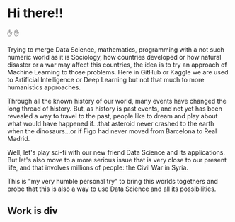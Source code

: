 # Hi there!!
:hand: :hand:

Trying to merge Data Science, mathematics, programming with a not such numeric world as it is Sociology, how countries developed or how natural disaster or a war may affect this countries, the idea is to try an approach of Machine Learning to those problems.
Here in GitHub or Kaggle we are used to Artificial Intelligence or Deep Learning but not that much to more humanistics approaches.

Through all the known history of our world, many events have changed the long thread of history. But, as history is past events, and not yet has been revealed a way to travel to the past, people like to dream and play about what would have happened if...that asteroid never crashed to the earth when the dinosaurs...or if Figo had never moved from Barcelona to Real Madrid.

Well, let's play sci-fi with our new friend Data Science and its applications. But let's also move to a more serious issue that is very close to our present life, and that involves millions of people: the Civil War in Syria. 

This is "my very humble personal try" to bring this worlds togethers and probe that this is also a way to use Data Science and all its possibilities.


## Work is div
